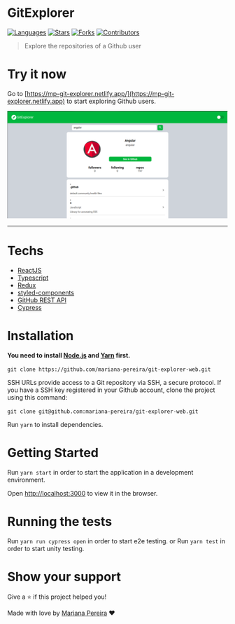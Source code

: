 # GitExplorer


[![Languages](https://img.shields.io/github/languages/count/mariana-pereira/git-explorer-web?color=28a745&style=flat)](#)
[![Stars](https://img.shields.io/github/stars/mariana-pereira/git-explorer-web?color=28a745&style=flat)](https://github.com/mariana-pereira/git-explorer-web/stargazers)
[![Forks](https://img.shields.io/github/forks/mariana-pereira/git-explorer-web?color=28a745&style=flat)](https://github.com/mariana-pereira/git-explorer-web/network/members)
[![Contributors](https://img.shields.io/github/contributors/mariana-pereira/git-explorer-web?color=28a745&style=flat)](https://github.com/mariana-pereira/git-explorer-web/graphs/contributors)

> Explore the repositories of a Github user

# Try it now
Go to [https://mp-git-explorer.netlify.app/](https://mp-git-explorer.netlify.app) to start exploring Github users.

<p align="center">
   <img src=".github/home-light.png" width="800"/>
</p>

---

# Techs


- [ReactJS](https://reactjs.org/)
- [Typescript](https://www.typescriptlang.org/)
- [Redux](https://redux.js.org/)
- [styled-components](https://styled-components.com/)
- [GitHub REST API](https://docs.github.com/en/rest)
- [Cypress](https://www.cypress.io/)

# Installation

**You need to install [Node.js](https://nodejs.org/en/download/) and [Yarn](https://yarnpkg.com/) first.**

```git clone https://github.com/mariana-pereira/git-explorer-web.git```

SSH URLs provide access to a Git repository via SSH, a secure protocol. If you have a SSH key registered in your Github account, clone the project using this command:

```git clone git@github.com:mariana-pereira/git-explorer-web.git```

Run `yarn` to install dependencies.<br />


# Getting Started

Run `yarn start` in order to start the application in a development environment.

Open [http://localhost:3000](http://localhost:3000) to view it in the browser.

# Running the tests

Run `yarn run cypress open` in order to start e2e testing.
or
Run `yarn test` in order to start unity testing.


# Show your support

Give a ⭐️ if this project helped you!

Made with love by [Mariana Pereira](https://github.com/mariana-pereira) :heart:
